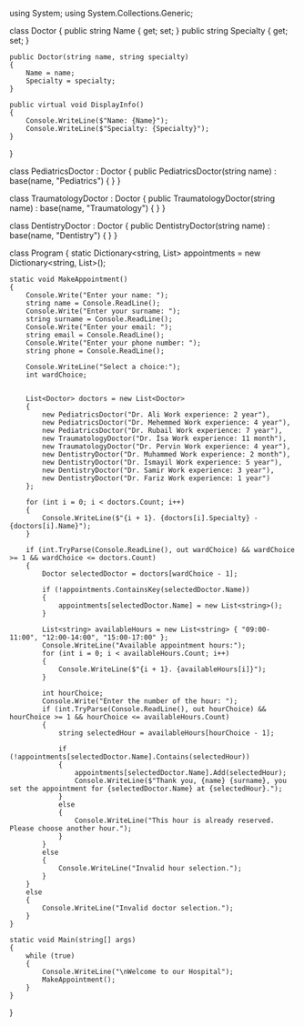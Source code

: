using System;
using System.Collections.Generic;


class Doctor
{
    public string Name { get; set; }
    public string Specialty { get; set; }

    public Doctor(string name, string specialty)
    {
        Name = name;
        Specialty = specialty;
    }

    public virtual void DisplayInfo()
    {
        Console.WriteLine($"Name: {Name}");
        Console.WriteLine($"Specialty: {Specialty}");
    }
}


class PediatricsDoctor : Doctor
{
    public PediatricsDoctor(string name) : base(name, "Pediatrics") { }
}

class TraumatologyDoctor : Doctor
{
    public TraumatologyDoctor(string name) : base(name, "Traumatology") { }
}

class DentistryDoctor : Doctor
{
    public DentistryDoctor(string name) : base(name, "Dentistry") { }
}

class Program
{
    static Dictionary<string, List<string>> appointments = new Dictionary<string, List<string>>();

    static void MakeAppointment()
    {
        Console.Write("Enter your name: ");
        string name = Console.ReadLine();
        Console.Write("Enter your surname: ");
        string surname = Console.ReadLine();
        Console.Write("Enter your email: ");
        string email = Console.ReadLine();
        Console.Write("Enter your phone number: ");
        string phone = Console.ReadLine();

        Console.WriteLine("Select a choice:");
        int wardChoice;

        
        List<Doctor> doctors = new List<Doctor>
        {
            new PediatricsDoctor("Dr. Ali Work experience: 2 year"),
            new PediatricsDoctor("Dr. Mehemmed Work experience: 4 year"),
            new PediatricsDoctor("Dr. Rubail Work experience: 7 year"),
            new TraumatologyDoctor("Dr. İsa Work experience: 11 month"),
            new TraumatologyDoctor("Dr. Pervin Work experience: 4 year"),
            new DentistryDoctor("Dr. Muhammed Work experience: 2 month"),
            new DentistryDoctor("Dr. İsmayil Work experience: 5 year"),
            new DentistryDoctor("Dr. Samir Work experience: 3 year"),
            new DentistryDoctor("Dr. Fariz Work experience: 1 year")
        };

        for (int i = 0; i < doctors.Count; i++)
        {
            Console.WriteLine($"{i + 1}. {doctors[i].Specialty} - {doctors[i].Name}");
        }

        if (int.TryParse(Console.ReadLine(), out wardChoice) && wardChoice >= 1 && wardChoice <= doctors.Count)
        {
            Doctor selectedDoctor = doctors[wardChoice - 1];

            if (!appointments.ContainsKey(selectedDoctor.Name))
            {
                appointments[selectedDoctor.Name] = new List<string>();
            }

            List<string> availableHours = new List<string> { "09:00-11:00", "12:00-14:00", "15:00-17:00" };
            Console.WriteLine("Available appointment hours:");
            for (int i = 0; i < availableHours.Count; i++)
            {
                Console.WriteLine($"{i + 1}. {availableHours[i]}");
            }

            int hourChoice;
            Console.Write("Enter the number of the hour: ");
            if (int.TryParse(Console.ReadLine(), out hourChoice) && hourChoice >= 1 && hourChoice <= availableHours.Count)
            {
                string selectedHour = availableHours[hourChoice - 1];

                if (!appointments[selectedDoctor.Name].Contains(selectedHour))
                {
                    appointments[selectedDoctor.Name].Add(selectedHour);
                    Console.WriteLine($"Thank you, {name} {surname}, you set the appointment for {selectedDoctor.Name} at {selectedHour}.");
                }
                else
                {
                    Console.WriteLine("This hour is already reserved. Please choose another hour.");
                }
            }
            else
            {
                Console.WriteLine("Invalid hour selection.");
            }
        }
        else
        {
            Console.WriteLine("Invalid doctor selection.");
        }
    }

    static void Main(string[] args)
    {
        while (true)
        {
            Console.WriteLine("\nWelcome to our Hospital");
            MakeAppointment();
        }
    }
}
